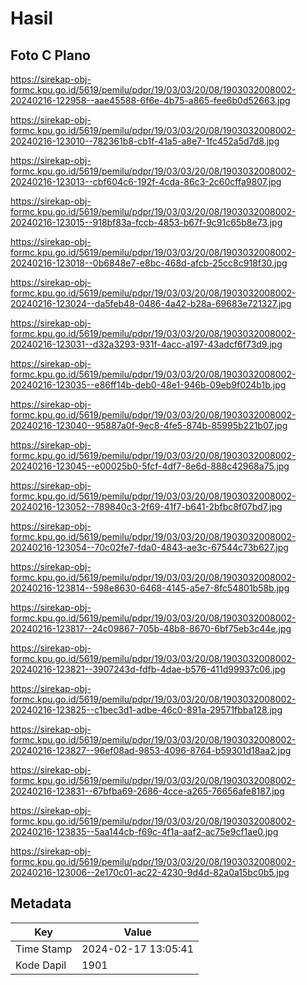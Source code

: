 # Hasil

## Foto C Plano

https://sirekap-obj-formc.kpu.go.id/5619/pemilu/pdpr/19/03/03/20/08/1903032008002-20240216-122958--aae45588-6f6e-4b75-a865-fee6b0d52663.jpg

https://sirekap-obj-formc.kpu.go.id/5619/pemilu/pdpr/19/03/03/20/08/1903032008002-20240216-123010--782361b8-cb1f-41a5-a8e7-1fc452a5d7d8.jpg

https://sirekap-obj-formc.kpu.go.id/5619/pemilu/pdpr/19/03/03/20/08/1903032008002-20240216-123013--cbf604c6-192f-4cda-86c3-2c60cffa9807.jpg

https://sirekap-obj-formc.kpu.go.id/5619/pemilu/pdpr/19/03/03/20/08/1903032008002-20240216-123015--918bf83a-fccb-4853-b67f-9c91c65b8e73.jpg

https://sirekap-obj-formc.kpu.go.id/5619/pemilu/pdpr/19/03/03/20/08/1903032008002-20240216-123018--0b6848e7-e8bc-468d-afcb-25cc8c918f30.jpg

https://sirekap-obj-formc.kpu.go.id/5619/pemilu/pdpr/19/03/03/20/08/1903032008002-20240216-123024--da5feb48-0486-4a42-b28a-69683e721327.jpg

https://sirekap-obj-formc.kpu.go.id/5619/pemilu/pdpr/19/03/03/20/08/1903032008002-20240216-123031--d32a3293-931f-4acc-a197-43adcf6f73d9.jpg

https://sirekap-obj-formc.kpu.go.id/5619/pemilu/pdpr/19/03/03/20/08/1903032008002-20240216-123035--e86ff14b-deb0-48e1-946b-09eb9f024b1b.jpg

https://sirekap-obj-formc.kpu.go.id/5619/pemilu/pdpr/19/03/03/20/08/1903032008002-20240216-123040--95887a0f-9ec8-4fe5-874b-85995b221b07.jpg

https://sirekap-obj-formc.kpu.go.id/5619/pemilu/pdpr/19/03/03/20/08/1903032008002-20240216-123045--e00025b0-5fcf-4df7-8e6d-888c42968a75.jpg

https://sirekap-obj-formc.kpu.go.id/5619/pemilu/pdpr/19/03/03/20/08/1903032008002-20240216-123052--789840c3-2f69-41f7-b641-2bfbc8f07bd7.jpg

https://sirekap-obj-formc.kpu.go.id/5619/pemilu/pdpr/19/03/03/20/08/1903032008002-20240216-123054--70c02fe7-fda0-4843-ae3c-67544c73b627.jpg

https://sirekap-obj-formc.kpu.go.id/5619/pemilu/pdpr/19/03/03/20/08/1903032008002-20240216-123814--598e8630-6468-4145-a5e7-8fc54801b58b.jpg

https://sirekap-obj-formc.kpu.go.id/5619/pemilu/pdpr/19/03/03/20/08/1903032008002-20240216-123817--24c09867-705b-48b8-8670-6bf75eb3c44e.jpg

https://sirekap-obj-formc.kpu.go.id/5619/pemilu/pdpr/19/03/03/20/08/1903032008002-20240216-123821--3907243d-fdfb-4dae-b576-411d99937c06.jpg

https://sirekap-obj-formc.kpu.go.id/5619/pemilu/pdpr/19/03/03/20/08/1903032008002-20240216-123825--c1bec3d1-adbe-46c0-891a-29571fbba128.jpg

https://sirekap-obj-formc.kpu.go.id/5619/pemilu/pdpr/19/03/03/20/08/1903032008002-20240216-123827--96ef08ad-9853-4096-8764-b59301d18aa2.jpg

https://sirekap-obj-formc.kpu.go.id/5619/pemilu/pdpr/19/03/03/20/08/1903032008002-20240216-123831--67bfba69-2686-4cce-a265-76656afe8187.jpg

https://sirekap-obj-formc.kpu.go.id/5619/pemilu/pdpr/19/03/03/20/08/1903032008002-20240216-123835--5aa144cb-f69c-4f1a-aaf2-ac75e9cf1ae0.jpg

https://sirekap-obj-formc.kpu.go.id/5619/pemilu/pdpr/19/03/03/20/08/1903032008002-20240216-123006--2e170c01-ac22-4230-9d4d-82a0a15bc0b5.jpg


## Metadata

| Key        | Value               |
| ---------- | ------------------- |
| Time Stamp | 2024-02-17 13:05:41 |
| Kode Dapil | 1901                |



